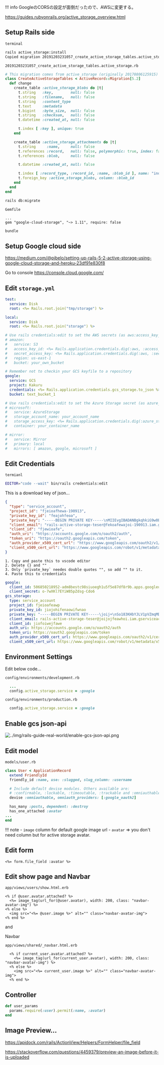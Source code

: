 !!! info
    GoogleのCORSの設定が面倒だったので、AWSに変更する。

https://guides.rubyonrails.org/active_storage_overview.html

## Setup Rails side

`terminal`
```bash
rails active_storage:install
Copied migration 20191203231057_create_active_storage_tables.active_storage.rb from active_storage
```

`20191203231057_create_active_storage_tables.active_storage.rb`
```ruby
# This migration comes from active_storage (originally 20170806125915)
class CreateActiveStorageTables < ActiveRecord::Migration[5.2]
  def change
    create_table :active_storage_blobs do |t|
      t.string   :key,        null: false
      t.string   :filename,   null: false
      t.string   :content_type
      t.text     :metadata
      t.bigint   :byte_size,  null: false
      t.string   :checksum,   null: false
      t.datetime :created_at, null: false

      t.index [ :key ], unique: true
    end

    create_table :active_storage_attachments do |t|
      t.string     :name,     null: false
      t.references :record,   null: false, polymorphic: true, index: false
      t.references :blob,     null: false

      t.datetime :created_at, null: false

      t.index [ :record_type, :record_id, :name, :blob_id ], name: "index_active_storage_attachments_uniqueness", unique: true
      t.foreign_key :active_storage_blobs, column: :blob_id
    end
  end
end
```

```bash
rails db:migrate
```


`Gemfile`
```
...
gem "google-cloud-storage", "~> 1.11", require: false
```

```bash
bundle
```

## Setup Google cloud side
https://medium.com/@pjbelo/setting-up-rails-5-2-active-storage-using-google-cloud-storage-and-heroku-23df91e830f8


Go to console
https://console.cloud.google.com/


## Edit `storage.yml`
```yaml hl_lines="18 19 20 21 22"
test:
  service: Disk
  root: <%= Rails.root.join("tmp/storage") %>

local:
  service: Disk
  root: <%= Rails.root.join("storage") %>

# Use rails credentials:edit to set the AWS secrets (as aws:access_key_id|secret_access_key)
# amazon:
#   service: S3
#   access_key_id: <%= Rails.application.credentials.dig(:aws, :access_key_id) %>
#   secret_access_key: <%= Rails.application.credentials.dig(:aws, :secret_access_key) %>
#   region: us-east-1
#   bucket: your_own_bucket

# Remember not to checkin your GCS keyfile to a repository
google:
  service: GCS
  project: Kakuru
  credentials: <%= Rails.application.credentials.gcs_storage.to_json %>
  bucket: text_bucket_1

# Use rails credentials:edit to set the Azure Storage secret (as azure_storage:storage_access_key)
# microsoft:
#   service: AzureStorage
#   storage_account_name: your_account_name
#   storage_access_key: <%= Rails.application.credentials.dig(:azure_storage, :storage_access_key) %>
#   container: your_container_name

# mirror:
#   service: Mirror
#   primary: local
#   mirrors: [ amazon, google, microsoft ]
```


## Edit Credentials
`termianl`
```bash
EDITOR="code --wait" bin/rails credentials:edit
```

This is a download key of json...
```json
{
  "type": "service_account",
  "project_id": "fjeioafhewa-190913",
  "private_key_id": "feajohfeoa",
  "private_key": "-----BEGIN PRIVATE KEY-----\nMIIEvgIBADANBgkqhkiG9w0BAQEFAASCBKgwggSkAgEAAoIBAQDG1NKHBdKIJQT+\nSo183KHbYJLV1pVZmqMDcO4djTfdqNiPJfxt0+u7GJJ2zXzX7vHZS/bLJvsS6yN5\numH+HYerZXa2k5vofd4IcZn91t/GJRLbrLv3lBNOwMrGvSvd3H1uxBZ9lXST1PaR\n1ggYiOJWG+mfoea/grYq2\neZqaH/L7fOKuIs8B/ItBQR05bMWcfAE1HnmOKzmpqs84Dj4IndnXAoMg4UVN7mPn\nw5Flvgh5LesTr4oCNHpyS4AkfYmw8cMhjqkNBYWqK0tShqp8htATOk0tTAtRG+g+\nEDWu7h5rAgMBAAECggEADgC8CO1Ui+kLhnsqpsIFFiWhgbTYlNRqqZng8yzYY+B5\ny+8RbYywu975patIIQ7/cl3CtkD7CrSLrY1+TD65KM1/BFG197QxmGejwDhLTzGa\nN+Vc4Y1IpNG4FjIJblkSbmQZ72NAsA6eBNxNeqjdQ9I3jfieaofjeaw4XEoJ2cblpwzp02rSGNI\n9zshMjMoeNnoCUum3thg6X38UuczPman++PBwtfkrsyc7jbZluJnqQtwfEEwuf1+\nIRrduxCmu74SOdLqeN00xLf/t5OLtP5MLaaEFbydu8syltB9N+ZChoSCFAcbCFtW\njlTNi2nclcgtWh3SwkwnKXz4CVVOPF1uB/RNGolTdQKBgQD1PvyLXfvTkrb5rjtX\fjeiowafjwa/Ix8UBUxjqNjTPxcfpQ4ptuA8bMsuoAwapbDdBGt\n5mlqbJM/5tNjYskNreXtfJaIq2F/gx2lWtxwsrh7UUwDgbTeKFWkkr0ej9TNnoRV\nQch3WcgcBdieOAaMGwI72qb1XwKBgQDPjM6NetyC+2emOW2AhEfDpBvJLU2yjzVQ\nBofzK5iW2fuXUzjOPz0r3gV+N1sPvJGaGtGda/RfVZupCw62I7hhOIddptzOx+W8\ngcQHrcR+z354YGTagn0Jnzx1wBNR6Rvz8JP1ryV8yCbIkKPpAo/livyTlpWWxUtA\nDNmdC3hGdQKBgQDjhBaIOJ2KLz7+rSuyOOEe4hqChXdWv1CcyKDDmVlIYhn2rdir\ni/d6BQ7NxEQ/tlRG8HPX2AFaaVgKZWCNYweCys1kaADN3/RDc4OuaXnBurSNthbH\ns150Uukgxk/tpOQlgWfKcLNwaeDzDM8ZxRhz2N/zV10Zk0JHsjrFSli/owKBgQCX\nap52UR/23vrrJhJhJCBG9r7eshJxJlE6pMkh+rhDtZv69lgG/9Pc4QkY38GrZWLE\nDrTGKDAMLSR22v5Mmxq0sszu4gFNSkCsme8tuvQTn8UghRKO54vZLTaqoQp3Q52F\nBgqrvq+WrV6+C+fI4nmgeRlzgvR3HlCb1cQc8nU40QKBgD2hTUf1e8/IoDBxBnom\nlLv6tXLE4klczAr1dtksz1PW9OqbFo5wHkecDeEsR/WXnxOuQ+WUeQYTLywIAP+W\ndv5EoeKIQwZAmVoFx/+hHqfr3fK+M5MWMHFl6OrkPLP8N6HrzTCq2L/9t9BZwpKj\nue2l0/Bqv9Zn2RLlErD8Yeqe\n-----END PRIVATE KEY-----\n",
  "client_email": "rails-active-storage-teser@fekoafewajoi-190913.iam.gserviceaccount.com",
  "client_id": "fjewioafe",
  "auth_uri": "https://accounts.google.com/o/oauth2/auth",
  "token_uri": "https://oauth2.googleapis.com/token",
  "auth_provider_x509_cert_url": "https://www.googleapis.com/oauth2/v1/certs",
  "client_x509_cert_url": "https://www.googleapis.com/robot/v1/metadata/x509/rails-active-storage-teser%fejaiofwe-190913.iam.gserviceaccount.com"
}
```

```
1. Copy and paste this to vscode editor
2. Delete {} and ""
3. Only `private_key` needes double quotes "", so add "" to it.
4. Paste this to credentials
```

```yaml
google:
  client_id: 506850218952-adm8bestc98siuoegh1u5f5e87df8r9b.apps.googleusercontent.com
  client_secret: o-7wXKl7EYiW85pZdsg-Cdo6
gcs_storage:
  type: service_account
  project_id: fjeioafeawp
  private_key_id: jiojohifenaowifwnao
  private_key: "-----BEGIN PRIVATE KEY-----\joij+\nSo183KHbYJLV1pVZmqMDcO4djTfdqNiPJfxt0+u7GJJ2zXzX7vHZS/bLJvsS6yN5\numH+HYerZXa2k5vofd4IcZn91t/GJRLbrLv3lBNOwMrGvSvd3H1uxBZ9lXST1PaR\n1ggYiOJWG+fjeawoif/grYq2\neZqaH/L7fOKuIs8B/ItBQR05bMWcfAE1HnmOKzmpqs84Dj4IndnXAoMg4UVN7mPn\nw5Flvgh5LesTr4oCNHpyS4AkfYmw8cMhjqkNBYWqK0tShqp8htATOk0tTAtRG+g+\nEDWu7h5rAgMBAAECggEADgC8CO1Ui+kLhnsqpsIFFiWhgbTYlNRqqZng8yzYY+B5\ny+8RbYywu975patIIQ7/cl3CtkD7CrSLrY1+TD65KM1/BFG197QxmGejwDhLTzGa\nN+Vc4Y1IpNG4FjIJblkSbmQZ72NAsA6eBNxNeqjdQ9I34XEoJ2cblpwzp02rSGNI\n9zshMjMoeNnoCUum3thg6X38UuczPman++PBwtfkrsyc7jbZluJnqQtwfEEwuf1+\nIRrduxCmu74SOdLqeN00xLf/t5OLtP5MLaaEFbydu8syltB9N+ZChoSCFAcbCFtW\njlTNi2nclcgtWh3SwkwnKXz4CVVOPF1uB/RNGolTdQKBgQD1PvyLXfvTkrb5rjtX\ncaDqUyX2DfHlOS5wZyHmhJhp/Ix8UBUxjqNjTPxcfpQ4ptuA8bMsuoAwapbDdBGt\n5mlqbJM/5tNjYskNreXtfJaIq2F/gx2lWtxwsrh7UUwDgbTeKFWkkr0ej9TNnoRV\jiofea+2emOW2AhEfDpBvJLU2yjzVQ\nBofzK5iW2fuXUzjOPz0r3gV+N1sPvJGaGtGda/RfVZupCw62I7hhOIddptzOx+W8\ngcQHrcR+z354YGTagn0Jnzx1wBNR6Rvz8JP1ryV8yCbIkKPpAo/livyTlpWWxUtA\nDNmdC3hGdQKBgQDjhBaIOJ2KLz7+rSuyOOEe4hqChXdWv1CcyKDDmVlIYhn2rdir\ni/d6BQ7NxEQ/tlRG8HPX2AFaaVgKZWCNYweCys1kaADN3/RDc4OuaXnBurSNthbH\ns150Uukgxk/tpOQlgWfKcLNwaeDzDM8ZxRhz2N/zV10Zk0JHsjrFSli/owKBgQCX\nap52UR/23vrrJhJhJCBG9r7eshJxJlE6pMkh+rhDtZv69lgG/9Pc4QkY38GrZWLE\nDrTGKDAMLSR22v5Mmxq0sszu4gFNSkCsme8tuvQTn8UghRKO54vZLTaqoQp3Q52F\nBgqrvq+WrV6+C+fI4nmgeRlzgvR3HlCb1cQc8nU40QKBgD2hTUf1e8/IoDBxBnom\nlLv6tXLE4klczAr1dtksz1PW9OqbFo5wHkecDeEsR/WXnxOuQ+WUeQYTLywIAP+W\ndv5EoeKIQwZAmVoFx/+hHqfr3fK+M5MWMHFl6OrkPLP8N6HrzTCq2L/9t9BZwpKj\nue2l0/Bqv9Zn2RLlErD8Yeqe\n-----END PRIVATE KEY-----\n"
  client_email: rails-active-storage-teser@joijojfeawhoi.iam.gserviceaccount.com
  client_id: jiofoiwejfawe
  auth_uri: https://accounts.google.com/o/oauth2/auth
  token_uri: https://oauth2.googleapis.com/token
  auth_provider_x509_cert_url: https://www.googleapis.com/oauth2/v1/certs
  client_x509_cert_url: https://www.googleapis.com/robot/v1/metadata/x509/rails-active-storage-teser%40fjeioafeawp.iam.gserviceaccount.com
```

## Environment Settings
Edit below code...

`config/environments/development.rb`
```ruby
  ...
  config.active_storage.service = :google
```

`config/environments/production.rb`
```ruby
  config.active_storage.service = :google
```


## Enable gcs json-api
![../img/rails-guide-real-world/enable-gcs-json-api.png](../img/rails-guide-real-world/enable-gcs-json-api.png)


## Edit model
`models/user.rb`
```ruby hl_lines="10"
class User < ApplicationRecord
  extend FriendlyId
  friendly_id :name, use: :slugged, slug_column: :username

  # Include default devise modules. Others available are:
  # :confirmable, :lockable, :timeoutable, :trackable and :omniauthable
  devise :omniauthable, omniauth_providers: [:google_oauth2]

  has_many :posts, dependent: :destroy
  has_one_attached :avatar
...
end
```

!!! note
    - `image` column for default google image url
    - `avatar` => you don't need column but for active storage avatar.

## Edit form

```erb
<%= form.file_field :avatar %>
```

## Edit show page and Navbar
`app/views/users/show.html.erb`
```erb
<% if @user.avatar.attached? %>
  <%= image_tag(url_for(@user.avatar), width: 200, class: "navbar-avatar-img") %>
<% else %>
  <img src="<%= @user.image %>" alt="" class="navbar-avatar-img">
<% end %>
```

and

Navbar

`app/views/shared/_navbar.html.erb`
```erb
  <% if current_user.avatar.attached? %>
    <%= image_tag(url_for(current_user.avatar), width: 200, class: "navbar-avatar-img") %>
  <% else %>
    <img src="<%= current_user.image %>" alt="" class="navbar-avatar-img">
  <% end %>
```

## Controller
```ruby hl_lines="2"
def user_params
  params.require(:user).permit(:name, :avatar)
end
```


## Image Preview...
https://apidock.com/rails/ActionView/Helpers/FormHelper/file_field

https://stackoverflow.com/questions/4459379/preview-an-image-before-it-is-uploaded
